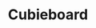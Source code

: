 ---
layout: device
title: Cubieboard

boardname: Cubieboard
releaseversion: v0.8
imagefile: syncloud-cubieboard-v0.8.img
boardpicture: board-cubieboard-case-wide.png
board-site: http://cubieboard.org/buy
storage-type: SATA
base-image-name: Cubian
base-image-url: http://www.cubian.org/downloads
schema-picture: schema-cubieboard-logo.png
---